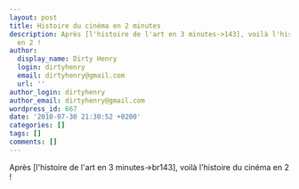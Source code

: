 ```yaml
---
layout: post
title: Histoire du cinéma en 2 minutes
description: Après [l'histoire de l'art en 3 minutes->143], voilà l'histoire du cinéma
  en 2 !
author:
  display_name: Dirty Henry
  login: dirtyhenry
  email: dirtyhenry@gmail.com
  url: ''
author_login: dirtyhenry
author_email: dirtyhenry@gmail.com
wordpress_id: 667
date: '2010-07-30 21:30:52 +0200'
categories: []
tags: []
comments: []
---
```

Après [l'histoire de l'art en 3 minutes->br143], voilà l'histoire du cinéma en 2 !

<object width="500" height="281"><param name="allowfullscreen" value="true" /><param name="allowscriptaccess" value="always" /><param name="movie" value="http://vimeo.com/moogaloop.swf?clip_id=13334581&server=vimeo.com&show_title=1&show_byline=0&show_portrait=0&color=ff0179&fullscreen=1" /><embed src="http://vimeo.com/moogaloop.swf?clip_id=13334581&server=vimeo.com&show_title=1&show_byline=0&show_portrait=0&color=ff0179&fullscreen=1" type="application/x-shockwave-flash" allowfullscreen="true" allowscriptaccess="always" width="500" height="281"></embed></object>
